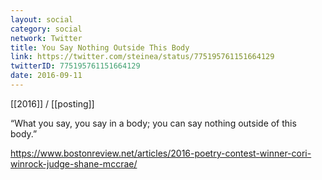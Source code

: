 ```yaml
---
layout: social
category: social
network: Twitter
title: You Say Nothing Outside This Body
link: https://twitter.com/steinea/status/775195761151664129
twitterID: 775195761151664129
date: 2016-09-11
---
```


[[2016]] / [[posting]]

“What you say, you say in a body; you can say nothing outside of this body.”

<https://www.bostonreview.net/articles/2016-poetry-contest-winner-cori-winrock-judge-shane-mccrae/>
